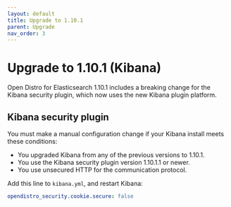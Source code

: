 ```yaml
---
layout: default
title: Upgrade to 1.10.1
parent: Upgrade
nav_order: 3
---
```


# Upgrade to 1.10.1 (Kibana)

Open Distro for Elasticsearch 1.10.1 includes a breaking change for the Kibana security plugin, which now uses the new Kibana plugin platform.


## Kibana security plugin

You must make a manual configuration change if your Kibana install meets these conditions:

* You upgraded Kibana from any of the previous versions to 1.10.1.
* You use the Kibana security plugin version 1.10.1.1 or newer.
* You use unsecured HTTP for the communication protocol.

Add this line to `kibana.yml`, and restart Kibana:

```yml
opendistro_security.cookie.secure: false
```
